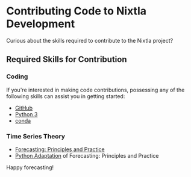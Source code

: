 # Contributing Code to Nixtla Development

Curious about the skills required to contribute to the Nixtla project?

## Required Skills for Contribution

### Coding

If you're interested in making code contributions, possessing any of the following skills can assist you in getting started:

- [GitHub](https://github.com/)
- [Python 3](https://www.python.org/)
- [conda](https://docs.conda.io/en/latest/)

### Time Series Theory

- [Forecasting: Principles and Practice](https://otexts.com/fpp3/)
- [Python Adaptation](https://github.com/Nixtla/fpp3-python) of Forecasting: Principles and Practice

Happy forecasting!
